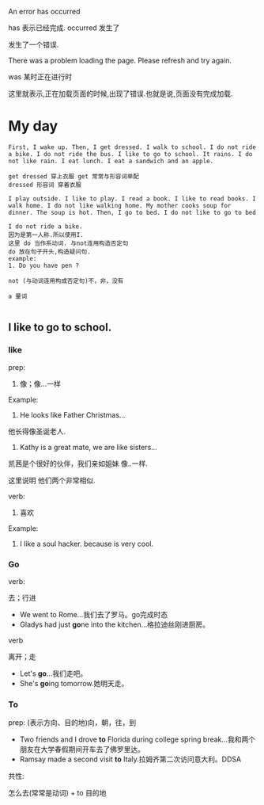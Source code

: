 





An error has occurred

has 表示已经完成. occurred 发生了

发生了一个错误.

There was a problem loading the page. Please refresh and try again.

was 某时正在进行时

这里就表示,正在加载页面的时候,出现了错误.也就是说,页面没有完成加载.







# My day

```
First, I wake up. Then, I get dressed. I walk to school. I do not ride a bike. I do not ride the bus. I like to go to school. It rains. I do not like rain. I eat lunch. I eat a sandwich and an apple.

get dressed 穿上衣服 get 常常与形容词单配
dressed 形容词 穿着衣服

I play outside. I like to play. I read a book. I like to read books. I walk home. I do not like walking home. My mother cooks soup for dinner. The soup is hot. Then, I go to bed. I do not like to go to bed

```



```
I do not ride a bike.
因为是第一人称.所以使用I.
这里 do 当作系动词. 与not连用构造否定句
do 放在句子开头,构造疑问句.
example:
1. Do you have pen ?

not (与动词连用构成否定句)不，非，没有

a 量词 


```



## I like to go to school.

### like

prep: 

1.  像；像…一样

Example:

1.  He looks like Father Christmas...

他长得像圣诞老人.

1.  Kathy is a great mate, we are like sisters...

凯茜是个很好的伙伴，我们亲如姐妹   像..一样.

这里说明 他们两个非常相似. 



verb:

1.  喜欢

Example:

1.  I like a soul hacker. because is very cool.



### Go

verb:

去；行进

-   We went to Rome...我们去了罗马。go完成时态
-   Gladys had just **go**ne into the kitchen...格拉迪丝刚进厨房。

verb

离开；走

-   Let's **go**...我们走吧。
-   She's **go**ing tomorrow.她明天走。







### To

 prep: (表示方向、目的地)向，朝，往，到

-   Two friends and I drove **to** Florida during college spring break...我和两个朋友在大学春假期间开车去了佛罗里达。
-   Ramsay made a second visit **to** Italy.拉姆齐第二次访问意大利。DDSA

共性:

怎么去(常常是动词) + to 目的地